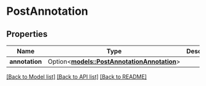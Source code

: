 # PostAnnotation

## Properties

Name | Type | Description | Notes
------------ | ------------- | ------------- | -------------
**annotation** | Option<[**models::PostAnnotationAnnotation**](PostAnnotation_annotation.md)> |  | [optional]

[[Back to Model list]](../README.md#documentation-for-models) [[Back to API list]](../README.md#documentation-for-api-endpoints) [[Back to README]](../README.md)


